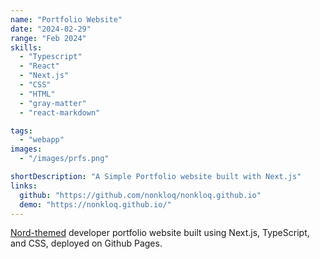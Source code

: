 ```yaml
---
name: "Portfolio Website"
date: "2024-02-29"
range: "Feb 2024"
skills:
  - "Typescript"
  - "React"
  - "Next.js"
  - "CSS"
  - "HTML"
  - "gray-matter"
  - "react-markdown"

tags:
  - "webapp"
images:
  - "/images/prfs.png"

shortDescription: "A Simple Portfolio website built with Next.js"
links:
  github: "https://github.com/nonkloq/nonkloq.github.io"
  demo: "https://nonkloq.github.io/"
---
```


[Nord-themed](https://www.nordtheme.com/) developer portfolio website built using Next.js, TypeScript, and CSS, deployed on Github Pages.